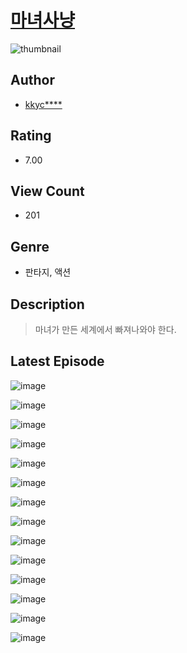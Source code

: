 # [마녀사냥](https://comic.naver.com/challenge/list?titleId=810093)
![thumbnail](https://image-comic.pstatic.net/user_contents_data/challenge_comic/2023/05/23/314102/upload_7017507865730691429_480x623.jpeg)

## Author
- [kkyc****](https://comic.naver.com/artistTitle?id=314102)

## Rating
- 7.00

## View Count
- 201

## Genre
- 판타지, 액션

## Description
> 마녀가 만든 세계에서 빠져나와야 한다.


## Latest Episode
![image](https://image-comic.pstatic.net/user_contents_data/challenge_comic/2023/05/23/314102/upload_4049688453374489136.jpeg)

![image](https://image-comic.pstatic.net/user_contents_data/challenge_comic/2023/05/23/314102/upload_3472382181726763057.jpeg)

![image](https://image-comic.pstatic.net/user_contents_data/challenge_comic/2023/05/23/314102/upload_3617290147029594929.jpeg)

![image](https://image-comic.pstatic.net/user_contents_data/challenge_comic/2023/05/23/314102/upload_3991985194154800226.jpeg)

![image](https://image-comic.pstatic.net/user_contents_data/challenge_comic/2023/05/23/314102/upload_3978428224390838321.jpeg)

![image](https://image-comic.pstatic.net/user_contents_data/challenge_comic/2023/05/23/314102/upload_4121133653795431730.jpeg)

![image](https://image-comic.pstatic.net/user_contents_data/challenge_comic/2023/05/23/314102/upload_4049640101468714339.jpeg)

![image](https://image-comic.pstatic.net/user_contents_data/challenge_comic/2023/05/23/314102/upload_3544668504247787877.jpeg)

![image](https://image-comic.pstatic.net/user_contents_data/challenge_comic/2023/05/23/314102/upload_3833518999826938164.jpeg)

![image](https://image-comic.pstatic.net/user_contents_data/challenge_comic/2023/05/23/314102/upload_7161911315516700725.jpeg)

![image](https://image-comic.pstatic.net/user_contents_data/challenge_comic/2023/05/23/314102/upload_7234527452149592630.jpeg)

![image](https://image-comic.pstatic.net/user_contents_data/challenge_comic/2023/05/23/314102/upload_3905800881500076083.jpeg)

![image](https://image-comic.pstatic.net/user_contents_data/challenge_comic/2023/05/23/314102/upload_7077464226200564836.jpeg)

![image](https://image-comic.pstatic.net/user_contents_data/challenge_comic/2023/05/23/314102/upload_7149526420869560375.jpeg)
